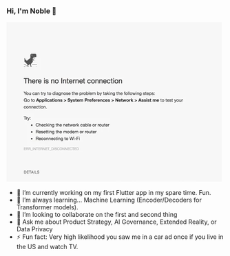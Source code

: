 ### Hi, I'm Noble  👋
![alt text](https://raw.githubusercontent.com/stigsfoot/stigsfoot/master/offline-dino.webp "Hi, I'm Noble")
- 🔭 I’m currently working on my first Flutter app in my spare time. Fun.
- 🌱 I’m always learning... Machine Learning (Encoder/Decoders for Transformer models).
- 👯 I’m looking to collaborate on the first and second thing
- 💬 Ask me about Product Strategy, AI Governance, Extended Reality, or Data Privacy
- ⚡ Fun fact: Very high likelihood you saw me in a car ad once if you live in the US and watch TV.

<!--
**nackerson/nackerson** is a ✨ _special_ ✨ repository because its `README.md` (this file) appears on your GitHub profile.

Here are some ideas to get you started:

- 🔭 I’m currently working on ...
- 🌱 I’m currently learning ...
- 👯 I’m looking to collaborate on ...
- 🤔 I’m looking for help with ...
- 💬 Ask me about ...
- 📫 How to reach me: ...
- 😄 Pronouns: ...
- ⚡ Fun fact: ...
-->


